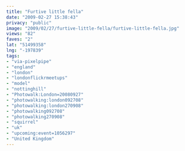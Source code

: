 ```yaml
---
title: "Furtive little fella"
date: "2009-02-27 15:38:43"
privacy: "public"
image: "2009/02/27/furtive-little-fella/furtive-little-fella.jpg"
views: "82"
faves: "2"
lat: "51499358"
lng: "-197839"
tags:
- "via-pixelpipe"
- "england"
- "london"
- "londonflickrmeetups"
- "model"
- "nottinghill"
- "Photowalk:London=20080927"
- "photowalking:london092708"
- "photowalking:london270908"
- "photowalking092708"
- "photowalking270908"
- "squirrel"
- "uk"
- "upcoming:event=1056297"
- "United Kingdom"
---
```

<a href="/photos/2009/02/27/furtive-little-fella"></a>
